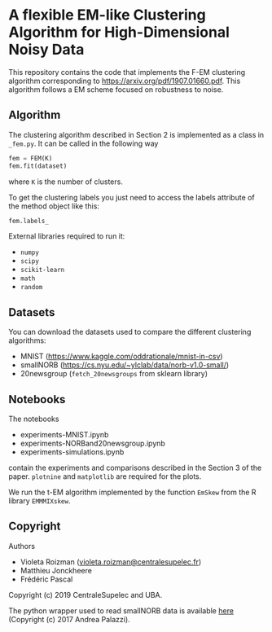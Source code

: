 # A flexible EM-like Clustering Algorithm for High-Dimensional Noisy Data

This repository contains the code that implements the F-EM clustering algorithm corresponding to https://arxiv.org/pdf/1907.01660.pdf. This algorithm follows a EM scheme focused on robustness to noise.

## Algorithm

The clustering algorithm described in Section 2 is implemented as a class in `_fem.py`. It can be called in the following way

```python
fem = FEM(K)
fem.fit(dataset)
```
where `K` is the number of clusters. 

To get the clustering labels you just need to access the labels attribute of the method object like this:

```python
fem.labels_
```

External libraries required to run it:

- `numpy`
- `scipy`
- `scikit-learn`
- `math`
- `random`

## Datasets

You can download the datasets used to compare the different clustering algorithms:

- MNIST (https://www.kaggle.com/oddrationale/mnist-in-csv)
- smallNORB (https://cs.nyu.edu/~ylclab/data/norb-v1.0-small/)
- 20newsgroup (`fetch_20newsgroups` from sklearn library)

## Notebooks

The notebooks

- experiments-MNIST.ipynb
- experiments-NORBand20newsgroup.ipynb
- experiments-simulations.ipynb

contain the experiments and comparisons described in the Section 3 of the paper. `plotnine` and `matplotlib` are required for the plots.

We run the t-EM algorithm implemented by the function `EmSkew` from the R library `EMMMIXskew`. 

## Copyright

Authors

- Violeta Roizman (violeta.roizman@centralesupelec.fr)
- Matthieu Jonckheere
- Frédéric Pascal

Copyright (c) 2019 CentraleSupelec and UBA.

The python wrapper used to read smallNORB data is available [here](https://github.com/ndrplz/small_norb) (Copyright (c) 2017 Andrea Palazzi).
